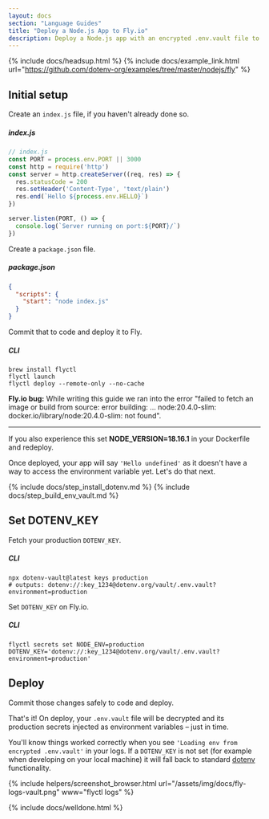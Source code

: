 ```yaml
---
layout: docs
section: "Language Guides"
title: "Deploy a Node.js App to Fly.io"
description: Deploy a Node.js app with an encrypted .env.vault file to Fly.io.
---
```


{% include docs/headsup.html %}
{% include docs/example_link.html url="https://github.com/dotenv-org/examples/tree/master/nodejs/fly" %}

## Initial setup

Create an `index.js` file, if you haven't already done so.

##### index.js
```js
// index.js
const PORT = process.env.PORT || 3000
const http = require('http')
const server = http.createServer((req, res) => {
  res.statusCode = 200
  res.setHeader('Content-Type', 'text/plain')
  res.end(`Hello ${process.env.HELLO}`)
})

server.listen(PORT, () => {
  console.log(`Server running on port:${PORT}/`)
})
```

Create a `package.json` file.

##### package.json
```json
{
  "scripts": {
    "start": "node index.js"
  }
}
```

Commit that to code and deploy it to Fly.

##### CLI
```shell
brew install flyctl
flyctl launch
flyctl deploy --remote-only --no-cache
```

<div class="alert alert-danger">
  <p><strong>Fly.io bug:</strong> While writing this guide we ran into the error "failed to fetch an image or build from source: error building: ... node:20.4.0-slim: docker.io/library/node:20.4.0-slim: not found".</p>
  <hr>
  <p class="mb-0">If you also experience this set <strong>NODE_VERSION=18.16.1</strong> in your Dockerfile and redeploy.</p>
</div>


Once deployed, your app will say `'Hello undefined'` as it doesn't have a way to access the environment variable yet. Let's do that next.

{% include docs/step_install_dotenv.md %}
{% include docs/step_build_env_vault.md %}

## Set DOTENV_KEY

Fetch your production `DOTENV_KEY`.

##### CLI
```shell
npx dotenv-vault@latest keys production
# outputs: dotenv://:key_1234@dotenv.org/vault/.env.vault?environment=production
```

Set `DOTENV_KEY` on Fly.io.

##### CLI
```shell
flyctl secrets set NODE_ENV=production DOTENV_KEY='dotenv://:key_1234@dotenv.org/vault/.env.vault?environment=production'
```

## Deploy

Commit those changes safely to code and deploy.

That's it! On deploy, your `.env.vault` file will be decrypted and its production secrets injected as environment variables – just in time.

You'll know things worked correctly when you see `'Loading env from encrypted .env.vault'` in your logs. If a `DOTENV_KEY` is not set (for example when developing on your local machine) it will fall back to standard [dotenv](https://github.com/motdotla/dotenv) functionality.

{% include helpers/screenshot_browser.html url="/assets/img/docs/fly-logs-vault.png" www="flyctl logs" %}

{% include docs/welldone.html %}
